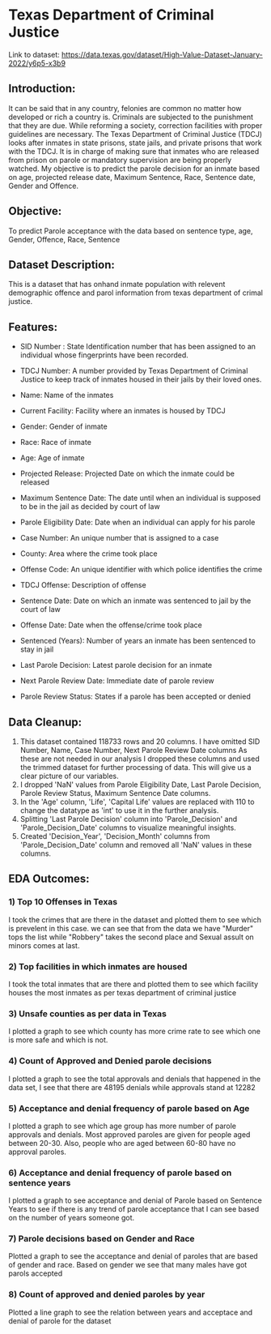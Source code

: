 # Texas Department of Criminal Justice
Link to dataset: https://data.texas.gov/dataset/High-Value-Dataset-January-2022/y6p5-x3b9
## Introduction:
It can be said that in any country, felonies are common no matter how developed or rich a country is. Criminals are subjected to the punishment that they are due. While reforming a society, correction facilities with proper guidelines are necessary. The Texas Department of Criminal Justice (TDCJ) looks after inmates in state prisons, state jails, and private prisons that work with the TDCJ. It is in charge of making sure that inmates who are released from prison on parole or mandatory supervision are being properly watched. My objective is to predict the parole decision for an inmate based on age, projected release date, Maximum Sentence, Race, Sentence date, Gender and Offence.
## Objective:
To predict Parole acceptance with the data based on sentence type, age, Gender, Offence, Race, Sentence
## Dataset Description:
This is a dataset that has onhand inmate population with relevent demographic offence and parol information from texas department of crimal justice.
## Features:
* SID Number :
State Identification number that has been assigned to an individual whose fingerprints have been recorded.

* TDCJ Number:
A number provided by Texas Department of Criminal Justice to keep track of inmates housed in their jails by their loved ones.

* Name:
Name of the inmates

* Current Facility:
Facility where an inmates is housed by TDCJ

* Gender:
Gender of inmate

* Race:
Race of inmate

* Age:
Age of inmate

* Projected Release:
Projected Date on which the inmate could be released

* Maximum Sentence Date:
The date until when an individual is supposed to be in the jail as decided by court of law

* Parole Eligibility Date:
Date when an individual can apply for his parole

* Case Number:
An unique number that is assigned to a case

* County:
Area where the crime took place

* Offense Code:
An unique identifier with which police identifies the crime

* TDCJ Offense:
Description of offense

* Sentence Date:
Date on which an inmate was sentenced to jail by the court of law

* Offense Date:
Date when the offense/crime took place

* Sentenced (Years):
Number of years an inmate has been sentenced to stay in jail

* Last Parole Decision:
Latest parole decision for an inmate

* Next Parole Review Date:
Immediate date of parole review

* Parole Review Status:
States if a parole has been accepted or denied

## Data Cleanup:
1) This dataset contained 118733 rows and 20 columns. I have omitted SID Number, Name, Case Number, Next Parole Review Date columns
As these are not needed in our analysis I dropped these columns and used the trimmed dataset for further processing of data. This will give us a clear picture of our variables.
2) I dropped 'NaN' values from Parole Eligibility Date, Last Parole Decision, Parole Review Status, Maximum Sentence Date columns.
3) In the 'Age' column, 'Life', 'Capital Life' values are replaced with 110 to change the datatype as 'int' to use it in the further analysis.
4) Splitting 'Last Parole Decision' column into 'Parole_Decision' and 'Parole_Decision_Date' columns to visualize meaningful insights.
5) Created 'Decision_Year', 'Decision_Month' columns from 'Parole_Decision_Date' column and removed all 'NaN' values in these columns.

## EDA Outcomes:
### 1) Top 10 Offenses in Texas
I took the crimes that are there in the dataset and plotted them to see which is prevelent in this case. we can see that from the data we have "Murder" tops the list while "Robbery" takes the second place and Sexual assult on minors comes at last.

### 2) Top facilities in which inmates are housed
I took the total inmates that are there and plotted them to see which facility houses the most inmates as per texas department of criminal justice 

### 3) Unsafe counties as per data in Texas
I plotted a graph to see which county has more crime rate to see which one is more safe and which is not. 

### 4) Count of Approved and Denied parole decisions
I plotted a graph to see the total approvals and denials that happened in the data set, I see that there are 48195 denials while approvals stand at 12282

### 5) Acceptance and denial frequency of parole based on Age
I plotted a graph to see which age group has more number of parole approvals and denials. Most approved paroles are given for people aged between 20-30. Also, people who are aged between 60-80 have no approval paroles.

### 6) Acceptance and denial frequency of parole based on sentence years
I plotted a graph to see acceptance and denial of Parole based on Sentence Years to see if there is any trend of parole acceptance that I can see based on the number of years someone got.

### 7) Parole decisions based on Gender and Race
Plotted a graph to see the acceptance and denial of paroles that are based of gender and race. Based on gender we see that many males have got parols accepted 

### 8) Count of approved and denied paroles by year
Plotted a line graph to see the relation between years and acceptace and denial of parole for the dataset
